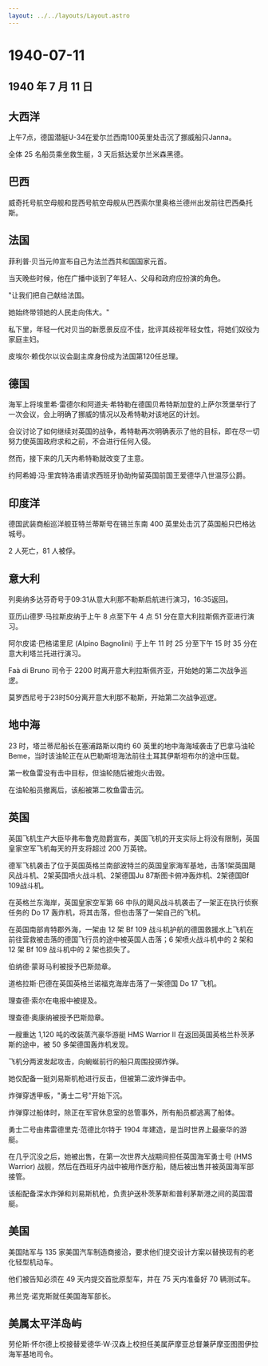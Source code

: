 ```yaml
---
layout: ../../layouts/Layout.astro
---
```


# 1940-07-11

## 1940 年 7 月 11 日

## 大西洋

上午7点，德国潜艇U-34在爱尔兰西南100英里处击沉了挪威船只Janna。

全体 25 名船员乘坐救生艇，3 天后抵达爱尔兰米森黑德。

## 巴西

威奇托号航空母舰和昆西号航空母舰从巴西索尔里奥格兰德州出发前往巴西桑托斯。

## 法国

菲利普·贝当元帅宣布自己为法兰西共和国国家元首。

当天晚些时候，他在广播中谈到了年轻人、父母和政府应扮演的角色。

"让我们把自己献给法国。

她始终带领她的人民走向伟大。"

私下里，年轻一代对贝当的新愿景反应不佳，批评其歧视年轻女性，将她们奴役为家庭主妇。

皮埃尔·赖伐尔以议会副主席身份成为法国第120任总理。

## 德国

海军上将埃里希·雷德尔和阿道夫·希特勒在德国贝希特斯加登的上萨尔茨堡举行了一次会议，会上明确了挪威的情况以及希特勒对该地区的计划。

会议讨论了如何继续对英国的战争，希特勒再次明确表示了他的目标，即在尽一切努力使英国政府求和之前，不会进行任何入侵。

然而，接下来的几天内希特勒就改变了主意。

约阿希姆·冯·里宾特洛甫请求西班牙协助拘留英国前国王爱德华八世温莎公爵。

## 印度洋

德国武装商船巡洋舰亚特兰蒂斯号在锡兰东南 400
英里处击沉了英国船只巴格达城号。

2 人死亡，81 人被俘。

## 意大利

列奥纳多达芬奇号于09:31从意大利那不勒斯启航进行演习，16:35返回。

亚历山德罗·马拉斯皮纳于上午 8 点至下午 4 点 51
分在意大利拉斯佩齐亚进行演习。

阿尔皮诺·巴格诺里尼 (Alpino Bagnolini) 于上午 11 时 25 分至下午 15 时 35
分在意大利塔兰托进行演习。

Faà di Bruno 司令于 2200
时离开意大利拉斯佩齐亚，开始她的第二次战争巡逻。

莫罗西尼号于23时50分离开意大利那不勒斯，开始第二次战争巡逻。

## 地中海

23 时，塔兰蒂尼船长在塞浦路斯以南约 60 英里的地中海海域袭击了巴拿马油轮
Beme，当时该油轮正在从巴勒斯坦海法前往土耳其伊斯坦布尔的途中压载。

第一枚鱼雷没有击中目标，但油轮随后被炮火击毁。

在油轮船员撤离后，该船被第二枚鱼雷击沉。

## 英国

英国飞机生产大臣毕弗布鲁克勋爵宣布，美国飞机的开支实际上将没有限制，英国皇家空军飞机每天的开支将超过
200 万英镑。

德军飞机袭击了位于英国英格兰南部波特兰的英国皇家海军基地，击落1架英国飓风战斗机、2架英国喷火战斗机、2架德国Ju
87斯图卡俯冲轰炸机、2架德国Bf 109战斗机。

在英格兰东海岸，英国皇家空军第 66
中队的飓风战斗机袭击了一架正在执行侦察任务的 Do 17
轰炸机，将其击落，但也击落了一架自己的飞机。

在英国南部肯特郡外海，一架由 12 架 Bf 109
战斗机护航的德国救援水上飞机在前往营救被击落的德国飞行员的途中被英国人击落；6
架喷火战斗机中的 2 架和 12 架 Bf 109 战斗机中的 2 架也损失了。

伯纳德·蒙哥马利被授予巴斯勋章。

道格拉斯·巴德在英国英格兰诺福克海岸击落了一架德国 Do 17 飞机。

理查德·索尔在电报中被提及。

理查德·奥康纳被授予巴斯勋章。

一艘重达 1,120 吨的改装蒸汽豪华游艇 HMS Warrior II
在返回英国英格兰朴茨茅斯的途中，被 50 多架德国轰炸机发现。

飞机分两波发起攻击，向蜿蜒前行的船只周围投掷炸弹。

她仅配备一挺刘易斯机枪进行反击，但被第二波炸弹击中。

炸弹穿透甲板，"勇士二号"开始下沉。

炸弹穿过船体时，除正在军官休息室的总管事外，所有船员都逃离了船体。

勇士二号由弗雷德里克·范德比尔特于 1904
年建造，是当时世界上最豪华的游艇。

在几乎沉没之后，她被出售，在第一次世界大战期间担任英国海军勇士号 (HMS
Warrior)
战舰，然后在西班牙内战中被用作医疗船，随后被出售并被英国海军部接管。

该船配备深水炸弹和刘易斯机枪，负责护送朴茨茅斯和普利茅斯港之间的英国潜艇。

## 美国

美国陆军与 135
家美国汽车制造商接洽，要求他们提交设计方案以替换现有的老化轻型机动车。

他们被告知必须在 49 天内提交首批原型车，并在 75 天内准备好 70 辆测试车。

弗兰克·诺克斯就任美国海军部长。

## 美属太平洋岛屿

劳伦斯·怀尔德上校接替爱德华·W·汉森上校担任美属萨摩亚总督兼萨摩亚图图伊拉海军基地司令。